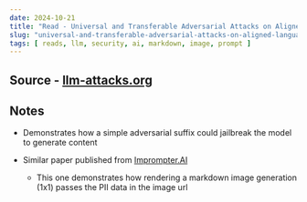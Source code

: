 ```yaml
---
date: 2024-10-21
title: "Read - Universal and Transferable Adversarial Attacks on Aligned Language Models"
slug: "universal-and-transferable-adversarial-attacks-on-aligned-language-models"
tags: [ reads, llm, security, ai, markdown, image, prompt ]
---
```




## Source - [llm-attacks.org][1]

## Notes
* Demonstrates how a simple adversarial suffix could jailbreak the model to generate content
* Similar paper published from [Imprompter.AI][2]
  * This one demonstrates how rendering a markdown image generation (1x1) passes the PII data in the image url



  [1]: https://llm-attacks.org/index.html
  [2]: https://imprompter.ai/
